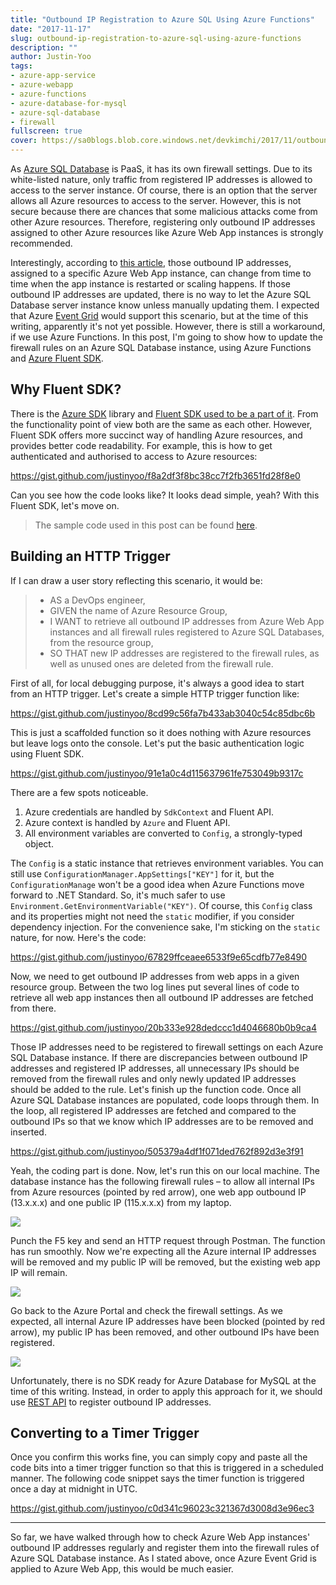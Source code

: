 ```yaml
---
title: "Outbound IP Registration to Azure SQL Using Azure Functions"
date: "2017-11-17"
slug: outbound-ip-registration-to-azure-sql-using-azure-functions
description: ""
author: Justin-Yoo
tags:
- azure-app-service
- azure-webapp
- azure-functions
- azure-database-for-mysql
- azure-sql-database
- firewall
fullscreen: true
cover: https://sa0blogs.blob.core.windows.net/devkimchi/2017/11/outbound-ip-registration-to-azure-sql-using-azure-functions-04.png
---
```


As [Azure SQL Database](https://azure.microsoft.com/en-us/services/sql-database/) is PaaS, it has its own firewall settings. Due to its white-listed nature, only traffic from registered IP addresses is allowed to access to the server instance. Of course, there is an option that the server allows all Azure resources to access to the server. However, this is not secure because there are chances that some malicious attacks come from other Azure resources. Therefore, registering only outbound IP addresses assigned to other Azure resources like Azure Web App instances is strongly recommended.

Interestingly, according to [this article](https://docs.microsoft.com/en-us/azure/mysql/howto-connect-webapp#solution-2---create-a-firewall-rule-to-explicitly-allow-outbound-ips), those outbound IP addresses, assigned to a specific Azure Web App instance, can change from time to time when the app instance is restarted or scaling happens. If those outbound IP addresses are updated, there is no way to let the Azure SQL Database server instance know unless manually updating them. I expected that Azure [Event Grid](https://azure.microsoft.com/en-us/services/event-grid/) would support this scenario, but at the time of this writing, apparently it's not yet possible. However, there is still a workaround, if we use Azure Functions. In this post, I'm going to show how to update the firewall rules on an Azure SQL Database instance, using Azure Functions and [Azure Fluent SDK](https://github.com/Azure/azure-libraries-for-net).

## Why Fluent SDK?

There is the [Azure SDK](https://github.com/Azure/azure-sdk-for-net) library and [Fluent SDK used to be a part of it](https://github.com/Azure/azure-sdk-for-net/tree/Fluent). From the functionality point of view both are the same as each other. However, Fluent SDK offers more succinct way of handling Azure resources, and provides better code readability. For example, this is how to get authenticated and authorised to access to Azure resources:

https://gist.github.com/justinyoo/f8a2df3f8bc38cc7f2fb3651fd28f8e0

Can you see how the code looks like? It looks dead simple, yeah? With this Fluent SDK, let's move on.

> The sample code used in this post can be found [here](https://github.com/devkimchi/Azure-Database-Firewall-Rules-Update-Sample).

## Building an HTTP Trigger

If I can draw a user story reflecting this scenario, it would be:

> - AS a DevOps engineer,
> - GIVEN the name of Azure Resource Group,
> - I WANT to retrieve all outbound IP addresses from Azure Web App instances and all firewall rules registered to Azure SQL Databases, from the resource group,
> - SO THAT new IP addresses are registered to the firewall rules, as well as unused ones are deleted from the firewall rule.

First of all, for local debugging purpose, it's always a good idea to start from an HTTP trigger. Let's create a simple HTTP trigger function like:

https://gist.github.com/justinyoo/8cd99c56fa7b433ab3040c54c85dbc6b

This is just a scaffolded function so it does nothing with Azure resources but leave logs onto the console. Let's put the basic authentication logic using Fluent SDK.

https://gist.github.com/justinyoo/91e1a0c4d115637961fe753049b9317c

There are a few spots noticeable.

1. Azure credentials are handled by `SdkContext` and Fluent API.
2. Azure context is handled by `Azure` and Fluent API.
3. All environment variables are converted to `Config`, a strongly-typed object.

The `Config` is a static instance that retrieves environment variables. You can still use `ConfigurationManager.AppSettings["KEY"]` for it, but the `ConfigurationManage` won't be a good idea when Azure Functions move forward to .NET Standard. So, it's much safer to use `Environment.GetEnvironmentVariable("KEY")`. Of course, this `Config` class and its properties might not need the `static` modifier, if you consider dependency injection. For the convenience sake, I'm sticking on the `static` nature, for now. Here's the code:

https://gist.github.com/justinyoo/67829ffceaee6533f9e65cdfb77e8490

Now, we need to get outbound IP addresses from web apps in a given resource group. Between the two log lines put several lines of code to retrieve all web app instances then all outbound IP addresses are fetched from there.

https://gist.github.com/justinyoo/20b333e928dedccc1d4046680b0b9ca4

Those IP addresses need to be registered to firewall settings on each Azure SQL Database instance. If there are discrepancies between outbound IP addresses and registered IP addresses, all unnecessary IPs should be removed from the firewall rules and only newly updated IP addresses should be added to the rule. Let's finish up the function code. Once all Azure SQL Database instances are populated, code loops through them. In the loop, all registered IP addresses are fetched and compared to the outbound IPs so that we know which IP addresses are to be removed and inserted.

https://gist.github.com/justinyoo/505379a4df1f071ded762f892d3e3f91

Yeah, the coding part is done. Now, let's run this on our local machine. The database instance has the following firewall rules – to allow all internal IPs from Azure resources (pointed by red arrow), one web app outbound IP (13.x.x.x) and one public IP (115.x.x.x) from my laptop.

![](https://sa0blogs.blob.core.windows.net/devkimchi/2017/11/outbound-ip-registration-to-azure-sql-using-azure-functions-01.png)

Punch the F5 key and send an HTTP request through Postman. The function has run smoothly. Now we're expecting all the Azure internal IP addresses will be removed and my public IP will be removed, but the existing web app IP will remain.

![](https://sa0blogs.blob.core.windows.net/devkimchi/2017/11/outbound-ip-registration-to-azure-sql-using-azure-functions-02.png)

Go back to the Azure Portal and check the firewall settings. As we expected, all internal Azure IP addresses have been blocked (pointed by red arrow), my public IP has been removed, and other outbound IPs have been registered.

![](https://sa0blogs.blob.core.windows.net/devkimchi/2017/11/outbound-ip-registration-to-azure-sql-using-azure-functions-03.png)

Unfortunately, there is no SDK ready for Azure Database for MySQL at the time of this writing. Instead, in order to apply this approach for it, we should use [REST API](https://docs.microsoft.com/en-us/rest/api/mysql/) to register outbound IP addresses.

## Converting to a Timer Trigger

Once you confirm this works fine, you can simply copy and paste all the code bits into a timer trigger function so that this is triggered in a scheduled manner. The following code snippet says the timer function is triggered once a day at midnight in UTC.

https://gist.github.com/justinyoo/c0d341c96023c321367d3008d3e96ec3

* * *

So far, we have walked through how to check Azure Web App instances' outbound IP addresses regularly and register them into the firewall rules of Azure SQL Database instance. As I stated above, once Azure Event Grid is applied to Azure Web App, this would be much easier.
